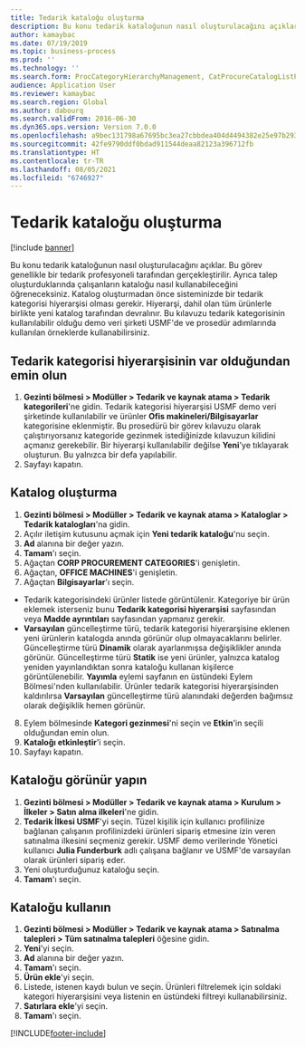 ```yaml
---
title: Tedarik kataloğu oluşturma
description: Bu konu tedarik kataloğunun nasıl oluşturulacağını açıklar.
author: kamaybac
ms.date: 07/19/2019
ms.topic: business-process
ms.prod: ''
ms.technology: ''
ms.search.form: ProcCategoryHierarchyManagement, CatProcureCatalogListPage, CatProcureCatalogCreate, CatProcureCatalogEdit, SysPolicyListPage, SysPolicy, CatCatalogPolicyRule, PurchReqTableListPage, PurchReqCreate, PurchReqTable, PurchReqAddItem
audience: Application User
ms.reviewer: kamaybac
ms.search.region: Global
ms.author: dabourq
ms.search.validFrom: 2016-06-30
ms.dyn365.ops.version: Version 7.0.0
ms.openlocfilehash: a9bec131798a67695bc3ea27cbbdea404d4494382e25e97b2931508ec7d52fca
ms.sourcegitcommit: 42fe9790ddf0bdad911544deaa82123a396712fb
ms.translationtype: HT
ms.contentlocale: tr-TR
ms.lasthandoff: 08/05/2021
ms.locfileid: "6746927"
---
```

# <a name="create-a-procurement-catalog"></a>Tedarik kataloğu oluşturma

[!include [banner](../../includes/banner.md)]

Bu konu tedarik kataloğunun nasıl oluşturulacağını açıklar. Bu görev genellikle bir tedarik profesyoneli tarafından gerçekleştirilir. Ayrıca talep oluşturduklarında çalışanların kataloğu nasıl kullanabileceğini öğreneceksiniz. Katalog oluşturmadan önce sisteminizde bir tedarik kategorisi hiyerarşisi olması gerekir. Hiyerarşi, dahil olan tüm ürünlerle birlikte yeni katalog tarafından devralınır. Bu kılavuzu tedarik kategorisinin kullanılabilir olduğu demo veri şirketi USMF'de ve prosedür adımlarında kullanılan örneklerde kullanabilirsiniz.


## <a name="ensure-that-a-procurement-category-hierarchy-exists"></a>Tedarik kategorisi hiyerarşisinin var olduğundan emin olun
1. **Gezinti bölmesi > Modüller > Tedarik ve kaynak atama > Tedarik kategorileri**'ne gidin. Tedarik kategorisi hiyerarşisi USMF demo veri şirketinde kullanılabilir ve ürünler **Ofis makineleri/Bilgisayarlar** kategorisine eklenmiştir. Bu prosedürü bir görev kılavuzu olarak çalıştırıyorsanız kategoride gezinmek istediğinizde kılavuzun kilidini açmanız gerekebilir. Bir hiyerarşi kullanılabilir değilse **Yeni**'ye tıklayarak oluşturun. Bu yalnızca bir defa yapılabilir.  
2. Sayfayı kapatın.

## <a name="create-a-catalog"></a>Katalog oluşturma
1. **Gezinti bölmesi > Modüller > Tedarik ve kaynak atama > Kataloglar > Tedarik katalogları**'na gidin.
2. Açılır iletişim kutusunu açmak için **Yeni tedarik kataloğu**'nu seçin.
3. **Ad** alanına bir değer yazın.
4. **Tamam**'ı seçin.
5. Ağaçtan **CORP PROCUREMENT CATEGORIES**'i genişletin.
6. Ağaçtan, **OFFICE MACHINES**'i genişletin.
7. Ağaçtan **Bilgisayarlar**'ı seçin.

  - Tedarik kategorisindeki ürünler listede görüntülenir. Kategoriye bir ürün eklemek isterseniz bunu **Tedarik kategorisi hiyerarşisi** sayfasından veya **Madde ayrıntıları** sayfasından yapmanız gerekir.  
  - **Varsayılan** güncelleştirme türü, tedarik kategorisi hiyerarşisine eklenen yeni ürünlerin katalogda anında görünür olup olmayacaklarını belirler. Güncelleştirme türü **Dinamik** olarak ayarlanmışsa değişiklikler anında görünür. Güncelleştirme türü **Statik** ise yeni ürünler, yalnızca katalog yeniden yayınlandıktan sonra kataloğu kullanan kişilerce görüntülenebilir. **Yayımla** eylemi sayfanın en üstündeki Eylem Bölmesi'nden kullanılabilir. Ürünler tedarik kategorisi hiyerarşisinden kaldırılırsa **Varsayılan** güncelleştirme türü alanındaki değerden bağımsız olarak değişiklik hemen görünür.  

8. Eylem bölmesinde **Kategori gezinmesi**'ni seçin ve **Etkin**'in seçili olduğundan emin olun.
9. **Kataloğı etkinleştir**'i seçin.
10. Sayfayı kapatın.

## <a name="make-the-catalog-visible"></a>Kataloğu görünür yapın
1. **Gezinti bölmesi > Modüller > Tedarik ve kaynak atama > Kurulum > İlkeler > Satın alma ilkeleri**'ne gidin.
2. **Tedarik İlkesi USMF**'yi seçin. Tüzel kişilik için kullanıcı profilinize bağlanan çalışanın profilinizdeki ürünleri sipariş etmesine izin veren satınalma ilkesini seçmeniz gerekir. USMF demo verilerinde Yönetici kullanıcı **Julia Funderburk** adlı çalışana bağlanır ve USMF'de varsayılan olarak ürünleri sipariş eder.  
3. Yeni oluşturduğunuz kataloğu seçin.
4. **Tamam**'ı seçin.

## <a name="use-the-catalog"></a>Kataloğu kullanın
1. **Gezinti bölmesi > Modüller > Tedarik ve kaynak atama > Satınalma talepleri > Tüm satınalma talepleri** öğesine gidin.
2. **Yeni**'yi seçin.
3. **Ad** alanına bir değer yazın.
4. **Tamam**'ı seçin.
5. **Ürün ekle**'yi seçin.
6. Listede, istenen kaydı bulun ve seçin. Ürünleri filtrelemek için soldaki kategori hiyerarşisini veya listenin en üstündeki filtreyi kullanabilirsiniz.  
7. **Satırlara ekle**'yi seçin.
8. **Tamam**'ı seçin.



[!INCLUDE[footer-include](../../../includes/footer-banner.md)]